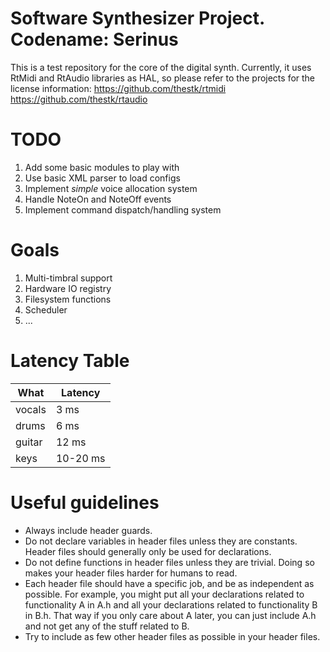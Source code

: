 Software Synthesizer Project. Codename: Serinus
===================

This is a test repository for the core of the digital synth.
Currently, it uses RtMidi and RtAudio libraries as HAL, so please refer to the projects for the license information:
https://github.com/thestk/rtmidi
https://github.com/thestk/rtaudio


TODO
===================
1. Add some basic modules to play with
2. Use basic XML parser to load configs
3. Implement _simple_ voice allocation system
4. Handle NoteOn and NoteOff events
5. Implement command dispatch/handling system


Goals
===================
1. Multi-timbral support
2. Hardware IO registry
3. Filesystem functions
4. Scheduler
5. ...

Latency Table
===================
| What | Latency |
|---------|-------|
| vocals | 3 ms |
| drums | 6 ms  |
| guitar  | 12 ms  |
| keys  | 10-20 ms  |

Useful guidelines
===================
* Always include header guards.
* Do not declare variables in header files unless they are constants. Header files should generally only be used for declarations.
* Do not define functions in header files unless they are trivial. Doing so makes your header files harder for humans to read.
* Each header file should have a specific job, and be as independent as possible. For example, you might put all your declarations related to functionality A in A.h and all your declarations related to functionality B in B.h. That way if you only care about A later, you can just include A.h and not get any of the stuff related to B.
* Try to include as few other header files as possible in your header files.

